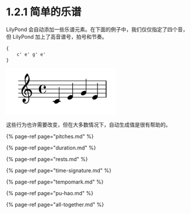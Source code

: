 # 1.2.1 简单的乐谱

LilyPond 会自动添加一些乐谱元素。在下面的例子中，我们仅仅指定了四个音，但 LilyPond 加上了高音谱号，拍号和节奏。

```text
{
    c' e' g' e'
}
```

![](../../../.gitbook/assets/1.2.png)

这些行为也许需要改变，但在大多数情况下，自动生成值是很有帮助的。

{% page-ref page="pitches.md" %}

{% page-ref page="duration.md" %}

{% page-ref page="rests.md" %}

{% page-ref page="time-signature.md" %}

{% page-ref page="tempomark.md" %}

{% page-ref page="pu-hao.md" %}

{% page-ref page="all-together.md" %}

